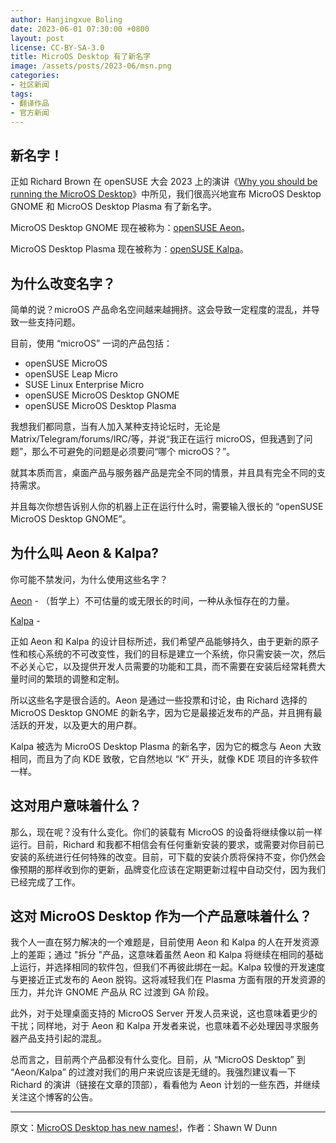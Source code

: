 ```yaml
---
author: Hanjingxue Boling
date: 2023-06-01 07:30:00 +0800
layout: post
license: CC-BY-SA-3.0
title: MicroOS Desktop 有了新名字
image: /assets/posts/2023-06/msn.png
categories:
- 社区新闻
tags:
- 翻译作品
- 官方新闻
---
```


## 新名字！

正如  Richard Brown 在 openSUSE 大会 2023 上的演讲《[Why you should be running the MicroOS Desktop][oscof]》中所见，我们很高兴地宣布 MicroOS Desktop GNOME 和 MicroOS Desktop Plasma 有了新名字。

MicroOS Desktop GNOME 现在被称为：[openSUSE Aeon]。

MicroOS Desktop Plasma 现在被称为：[openSUSE Kalpa]。

[oscof]: https://www.youtube.com/watch?v=lKYLF1tA4Ik
[openSUSE Aeon]: https://aeondesktop.org/
[openSUSE Kalpa]: https://kalpadesktop.org/

## 为什么改变名字？

简单的说？microOS 产品命名空间越来越拥挤。这会导致一定程度的混乱，并导致一些支持问题。

目前，使用 “microOS” 一词的产品包括：

- openSUSE MicroOS
- openSUSE Leap Micro
- SUSE Linux Enterprise Micro 
- openSUSE MicroOS Desktop GNOME
- openSUSE MicroOS Desktop Plasma

我想我们都同意，当有人加入某种支持论坛时，无论是 Matrix/Telegram/forums/IRC/等，并说“我正在运行 microOS，但我遇到了问题”，那么不可避免的问题是必须要问“哪个 microOS？”。

就其本质而言，桌面产品与服务器产品是完全不同的情景，并且具有完全不同的支持需求。

并且每次你想告诉别人你的机器上正在运行什么时，需要输入很长的 “openSUSE MicroOS Desktop GNOME”。

## 为什么叫 Aeon & Kalpa?

你可能不禁发问，为什么使用这些名字？

[Aeon] - （哲学上）不可估量的或无限长的时间，一种从永恒存在的力量。

[Kalpa] -

[aeon]: https://en.wikipedia.org/wiki/Aeon
[Kalpa]: https://en.wikipedia.org/wiki/Kalpa_(time)

正如 Aeon 和 Kalpa 的设计目标所述，我们希望产品能够持久，由于更新的原子性和核心系统的不可改变性，我们的目标是建立一个系统，你只需安装一次，然后不必关心它，以及提供开发人员需要的功能和工具，而不需要在安装后经常耗费大量时间的繁琐的调整和定制。

所以这些名字是很合适的。Aeon 是通过一些投票和讨论，由 Richard 选择的 MicroOS Desktop GNOME 的新名字，因为它是最接近发布的产品，并且拥有最活跃的开发，以及更大的用户群。

Kalpa 被选为 MicroOS Desktop Plasma 的新名字，因为它的概念与 Aeon 大致相同，而且为了向 KDE 致敬，它自然地以 “K” 开头，就像 KDE 项目的许多软件一样。

## 这对用户意味着什么？

那么，现在呢？没有什么变化。你们的装载有 MicroOS 的设备将继续像以前一样运行。目前，Richard 和我都不相信会有任何重新安装的要求，或需要对你目前已安装的系统进行任何特殊的改变。目前，可下载的安装介质将保持不变，你仍然会像预期的那样收到你的更新，品牌变化应该在定期更新过程中自动交付，因为我们已经完成了工作。

## 这对 MicroOS Desktop 作为一个产品意味着什么？

我个人一直在努力解决的一个难题是，目前使用 Aeon 和 Kalpa 的人在开发资源上的差距；通过 "拆分 "产品，这意味着虽然 Aeon 和 Kalpa 将继续在相同的基础上运行，并选择相同的软件包，但我们不再彼此绑在一起。Kalpa 较慢的开发速度与更接近正式发布的 Aeon 脱钩。这将减轻我们在 Plasma 方面有限的开发资源的压力，并允许 GNOME 产品从 RC 过渡到 GA 阶段。

此外，对于处理桌面支持的 MicroOS Server 开发人员来说，这也意味着更少的干扰；同样地，对于 Aeon 和 Kalpa 开发者来说，也意味着不必处理因寻求服务器产品支持引起的混乱。

总而言之，目前两个产品都没有什么变化。目前，从 “MicroOS Desktop” 到 “Aeon/Kalpa” 的过渡对我们的用户来说应该是无缝的。我强烈建议看一下 Richard 的演讲（链接在文章的顶部），看看他为 Aeon 计划的一些东西，并继续关注这个博客的公告。

------

原文：[MicroOS Desktop has new names!](https://news.opensuse.org/2023/05/31/microos-desktop-has-new-name/)，作者：Shawn W Dunn
